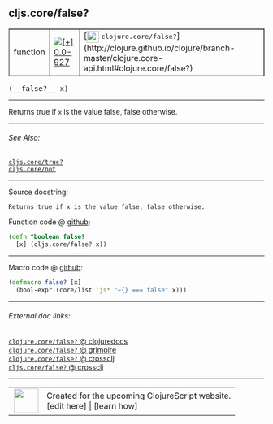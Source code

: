 ## cljs.core/false?



 <table border="1">
<tr>
<td>function</td>
<td><a href="https://github.com/cljsinfo/cljs-api-docs/tree/0.0-927"><img valign="middle" alt="[+] 0.0-927" title="Added in 0.0-927" src="https://img.shields.io/badge/+-0.0--927-lightgrey.svg"></a> </td>
<td>
[<img height="24px" valign="middle" src="http://i.imgur.com/1GjPKvB.png"> <samp>clojure.core/false?</samp>](http://clojure.github.io/clojure/branch-master/clojure.core-api.html#clojure.core/false?)
</td>
</tr>
</table>


 <samp>
(__false?__ x)<br>
</samp>

---

Returns true if `x` is the value false, false otherwise.

---


###### See Also:

[`cljs.core/true?`](cljs.core_trueQMARK.md)<br>
[`cljs.core/not`](cljs.core_not.md)<br>

---


Source docstring:

```
Returns true if x is the value false, false otherwise.
```


Function code @ [github](https://github.com/clojure/clojurescript/blob/r2080/src/cljs/cljs/core.cljs#L1198-L1200):

```clj
(defn ^boolean false?
  [x] (cljs.core/false? x))
```

<!--
Repo - tag - source tree - lines:

 <pre>
clojurescript @ r2080
└── src
    └── cljs
        └── cljs
            └── <ins>[core.cljs:1198-1200](https://github.com/clojure/clojurescript/blob/r2080/src/cljs/cljs/core.cljs#L1198-L1200)</ins>
</pre>

-->

---

Macro code @ [github](https://github.com/clojure/clojurescript/blob/r2080/src/clj/cljs/core.clj#L276-L277):

```clj
(defmacro false? [x]
  (bool-expr (core/list 'js* "~{} === false" x)))
```

<!--
Repo - tag - source tree - lines:

 <pre>
clojurescript @ r2080
└── src
    └── clj
        └── cljs
            └── <ins>[core.clj:276-277](https://github.com/clojure/clojurescript/blob/r2080/src/clj/cljs/core.clj#L276-L277)</ins>
</pre>
-->

---


###### External doc links:

[`clojure.core/false?` @ clojuredocs](http://clojuredocs.org/clojure.core/false_q)<br>
[`clojure.core/false?` @ grimoire](http://conj.io/store/v1/org.clojure/clojure/1.7.0-beta3/clj/clojure.core/false%3F/)<br>
[`clojure.core/false?` @ crossclj](http://crossclj.info/fun/clojure.core/false%3F.html)<br>
[`cljs.core/false?` @ crossclj](http://crossclj.info/fun/cljs.core.cljs/false%3F.html)<br>

---

 <table>
<tr><td>
<img valign="middle" align="right" width="48px" src="http://i.imgur.com/Hi20huC.png">
</td><td>
Created for the upcoming ClojureScript website.<br>
[edit here] | [learn how]
</td></tr></table>

[edit here]:https://github.com/cljsinfo/cljs-api-docs/blob/master/cljsdoc/cljs.core_falseQMARK.cljsdoc
[learn how]:https://github.com/cljsinfo/cljs-api-docs/wiki/cljsdoc-files

<!--

This information was too distracting to show to readers, but I'll leave it
commented here since it is helpful to:

- pretty-print the data used to generate this document
- and show how to retrieve that data



The API data for this symbol:

```clj
{:description "Returns true if `x` is the value false, false otherwise.",
 :return-type boolean,
 :ns "cljs.core",
 :name "false?",
 :signature ["[x]"],
 :history [["+" "0.0-927"]],
 :type "function",
 :related ["cljs.core/true?" "cljs.core/not"],
 :full-name-encode "cljs.core_falseQMARK",
 :source {:code "(defn ^boolean false?\n  [x] (cljs.core/false? x))",
          :title "Function code",
          :repo "clojurescript",
          :tag "r2080",
          :filename "src/cljs/cljs/core.cljs",
          :lines [1198 1200]},
 :extra-sources [{:code "(defmacro false? [x]\n  (bool-expr (core/list 'js* \"~{} === false\" x)))",
                  :title "Macro code",
                  :repo "clojurescript",
                  :tag "r2080",
                  :filename "src/clj/cljs/core.clj",
                  :lines [276 277]}],
 :full-name "cljs.core/false?",
 :clj-symbol "clojure.core/false?",
 :docstring "Returns true if x is the value false, false otherwise."}

```

Retrieve the API data for this symbol:

```clj
;; from Clojure REPL
(require '[clojure.edn :as edn])
(-> (slurp "https://raw.githubusercontent.com/cljsinfo/cljs-api-docs/catalog/cljs-api.edn")
    (edn/read-string)
    (get-in [:symbols "cljs.core/false?"]))
```

-->

